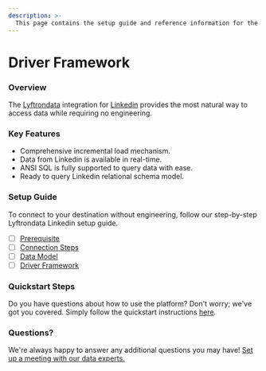 ```yaml
---
description: >-
  This page contains the setup guide and reference information for the Linkedin source connector.
---
```


# Driver Framework

### Overview

The [Lyftrondata](https://www.lyftrondata.com/) integration for [Linkedin](None) provides the most natural way to access data while requiring no engineering.

### Key Features

* Comprehensive incremental load mechanism.
* Data from Linkedin is available in real-time.&#x20;
* ANSI SQL is fully supported to query data with ease.
* Ready to query Linkedin relational schema model.

### Setup Guide

To connect to your destination without engineering, follow our step-by-step Lyftrondata Linkedin setup guide.

* [ ] [Prerequisite](../prerequisite.md)
* [ ] [Connection Steps](../connection-steps.md)
* [ ] [Data Model](../data-model/erd.md)
* [ ] [Driver Framework](../driver-framework/)

### Quickstart Steps

Do you have questions about how to use the platform? Don't worry; we've got you covered. Simply follow the quickstart instructions [here](../driver-framework/README.md).

### Questions? <a href="#questions" id="questions"></a>

We're always happy to answer any additional questions you may have! [Set up a meeting with our data experts.](https://www.lyftrondata.com/book-a-meeting/)


